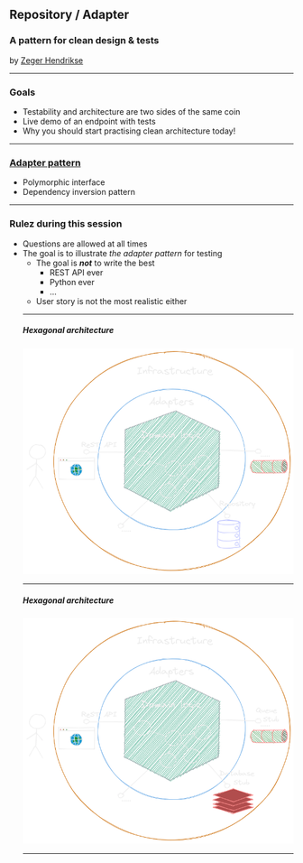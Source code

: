 ## Repository / Adapter

### A pattern for clean design &amp; tests

by [Zeger Hendrikse](https://www.it-essence.nl/)

---
### Goals

<ul>
<div>
<li>Testability and architecture are two sides of the same coin </li>
</div>
<div class="fragment">
<li>Live demo of an endpoint with tests</li>
</div> 
<div class="fragment">
<li>Why you should start practising clean architecture today!</li>
</div> 
</ul>

---

### [Adapter pattern](https://refactoring.guru/design-patterns/adapter)

- Polymorphic interface
- Dependency inversion pattern

---

### Rulez during this session

<ul>
<div>
<li>Questions are allowed at all times</li>
</div>
<div class="fragment">
<li>
The goal is to illustrate <i>the adapter pattern</i> for testing
  <ul>
  <li>The goal is <em><b>not</b></em> to write the best
    <ul>
    <li>REST API ever</li>
    <li>Python ever</li>
    <li>...</li>
    </ul>
   </li>
   <li>User story is not the most realistic either</li>
</li>
</div>

---

##### Hexagonal architecture

![Hexagonal architecture](./images/hex_arch.png)

---

##### Hexagonal architecture

![Hexagonal architecture](./images/hex_arch_unit.png)

---


